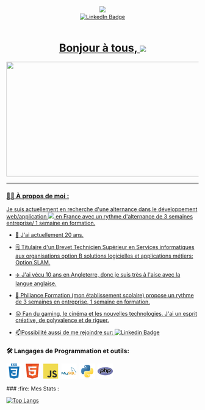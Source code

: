 <HTML>

<div id="header" align="center">
  <img src="https://media.giphy.com/media/HscDLzkO8EOTmgkhQP/giphy.gif" width="100"/>
  <div id="badges">
    <a href="https://www.linkedin.com/in/ossie-mouangassa-11470119a/">
  <img src="https://img.shields.io/badge/LinkedIn-blue?style=for-the-badge&logo=linkedin&logoColor=white" alt="LinkedIn Badge"/>
  </div>
      <img src="https://komarev.com/ghpvc/?username=MTrix2002&style=flat-square&color=blue" alt=""/>
</div>

<h1 align="center">
  Bonjour à tous,
  <img src="https://media.giphy.com/media/hvRJCLFzcasrR4ia7z/giphy.gif" width="30px"/>
</h1>

<div align="center">
  <img src="https://media.giphy.com/media/dWesBcTLavkZuG35MI/giphy.gif" width="600" height="300"/>
</div>

---

### :man_technologist: À propos de moi :

Je suis actuellement en recherche d'une alternance dans le développement web/application  <img src="https://media.giphy.com/media/WUlplcMpOCEmTGBtBW/giphy.gif" width="30"> en France avec un rythme d'alternance de 3 semaines entreprise/ 1 semaine en formation.

- :cake: J'ai actuellement 20 ans.
  
- :spiral_notepad: Titulaire d'un Brevet Technicien Supérieur en Services informatiques aux organisations option B solutions logicielles et applications métiers:
  Option SLAM.
  
- :airplane: J'ai vécu 10 ans en Angleterre, donc je suis très à l'aise avec la langue anglaise.

- :briefcase: Philiance Formation (mon établissement scolaire) propose un rythme de 3 semaines en entreprise, 1 semaine en formation.
  
- :stuck_out_tongue_closed_eyes: Fan du gaming, le cinéma et les nouvelles technologies. J'ai un esprit créative, de polyvalence et de riguer.

- :mailbox:Possibilité aussi de me rejoindre sur: [![Linkedin Badge](https://img.shields.io/badge/-kakbar-blue?style=flat&logo=Linkedin&logoColor=white)](https://www.linkedin.com/in/ossie-mouangassa-11470119a/)

### :hammer_and_wrench: Langages de Programmation et outils:

<div>
 
  

  <img src="https://github.com/devicons/devicon/blob/master/icons/css3/css3-plain-wordmark.svg"  title="CSS3" alt="CSS" width="40" height="40"/>&nbsp;
  <img src="https://github.com/devicons/devicon/blob/master/icons/html5/html5-original.svg" title="HTML5" alt="HTML" width="40" height="40"/>&nbsp;
  <img src="https://github.com/devicons/devicon/blob/master/icons/javascript/javascript-original.svg" title="JavaScript" alt="JavaScript" width="40" height="40"/>&nbsp;
  <img src="https://github.com/devicons/devicon/blob/master/icons/mysql/mysql-original-wordmark.svg" title="MySQL"  alt="MySQL" width="40" height="40"/>&nbsp;
   <img src="https://github.com/devicons/devicon/blob/master/icons/python/python-original.svg" title="Python"  alt="Python" width="40" height="40"/>&nbsp;
    <img src="https://github.com/devicons/devicon/blob/master/icons/php/php-original.svg" title="PHP"  alt="PHP" width="40" height="40"/>&nbsp;
  
  </div>
### :fire: Mes Stats :

[![Top Langs](https://github-readme-stats.vercel.app/api/top-langs/?username=MTrix2002&layout=compact&theme=vision-friendly-dark)](https://github.com/anuraghazra/github-readme-stats)


</HTML>

